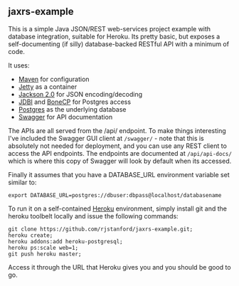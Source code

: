 ## jaxrs-example

This is a simple Java JSON/REST web-services project example with database integration, suitable for Heroku.  Its pretty basic, but exposes a self-documenting (if silly) database-backed RESTful API with a minimum of code. 

It uses:

* [Maven](http://maven.apache.org/) for configuration
* [Jetty](http://www.eclipse.org/jetty/) as a container
* [Jackson 2.0](http://jackson.codehaus.org/) for JSON encoding/decoding
* [JDBI](http://jdbi.org) and [BoneCP](http://jolbox.com) for Postgres access
* [Postgres](http://www.postgresql.org) as the underlying database
* [Swagger](https://developers.helloreverb.com/swagger/) for API documentation

The APIs are all served from the /api/ endpoint.  To make things interesting I've included the Swagger GUI client at ```/swagger/``` - note that this is absolutely not needed for deployment, and you can use any REST client to access the API endpoints.  The endpoints are documented at ```/api/api-docs/``` which is where this copy of Swagger will look by default when its accessed.

Finally it assumes that you have a DATABASE_URL environment variable set similar to:
```
export DATABASE_URL=postgres://dbuser:dbpass@localhost/databasename
```

To run it on a self-contained [Heroku](https://get.heroku.com) environment, simply install git and the heroku toolbelt locally and issue the following commands:
```
git clone https://github.com/rjstanford/jaxrs-example.git;
heroku create;
heroku addons:add heroku-postgresql;
heroku ps:scale web=1;
git push heroku master;
```

Access it through the URL that Heroku gives you and you should be good to go.
